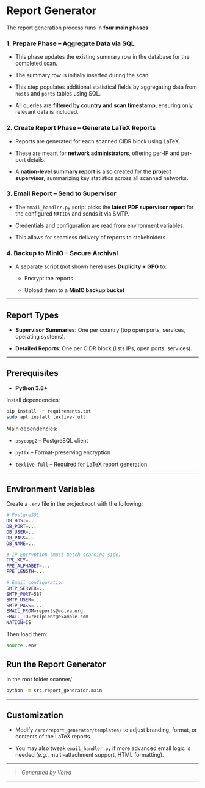 # Report Generator

The report generation process runs in **four main phases**:

### 1. Prepare Phase – Aggregate Data via SQL

- This phase updates the existing summary row in the database for the completed scan.
    
- The summary row is initially inserted during the scan.
    
- This step populates additional statistical fields by aggregating data from `hosts` and `ports` tables using SQL.
    
- All queries are **filtered by country and scan timestamp**, ensuring only relevant data is included.
    

### 2. Create Report Phase – Generate LaTeX Reports

- Reports are generated for each scanned CIDR block using LaTeX.
    
- These are meant for **network administrators**, offering per-IP and per-port details.
    
- A **nation-level summary report** is also created for the **project supervisor**, summarizing key statistics across all scanned networks.
    

### 3. Email Report – Send to Supervisor

- The `email_handler.py` script picks the **latest PDF supervisor report** for the configured `NATION` and sends it via SMTP.
    
- Credentials and configuration are read from environment variables.
    
- This allows for seamless delivery of reports to stakeholders.
    

### 4. Backup to MinIO – Secure Archival

- A separate script (not shown here) uses **Duplicity + GPG** to:
    
    - Encrypt the reports
        
    - Upload them to a **MinIO backup bucket**
        

---

## Report Types

- **Supervisor Summaries**: One per country (top open ports, services, operating systems).
    
- **Detailed Reports**: One per CIDR block (lists IPs, open ports, services).
    

---

## Prerequisites

- **Python 3.8+**
    

Install dependencies:

```bash
pip install -r requirements.txt
sudo apt install texlive-full
```

Main dependencies:

- `psycopg2` – PostgreSQL client
    
- `pyffx` – Format-preserving encryption
    
- `texlive-full` – Required for LaTeX report generation
    

---

## Environment Variables

Create a `.env` file in the project root with the following:

```bash
# PostgreSQL
DB_HOST=...
DB_PORT=...
DB_USER=...
DB_PASS=...
DB_NAME=...

# IP Encryption (must match scanning side)
FPE_KEY=...
FPE_ALPHABET=...
FPE_LENGTH=...

# Email configuration
SMTP_SERVER=...
SMTP_PORT=587
SMTP_USER=...
SMTP_PASS=...
EMAIL_FROM=reports@volva.org
EMAIL_TO=recipient@example.com
NATION=IS
```

Then load them:

```bash
source .env
```

## Run the Report Generator

In the root folder scanner/
```bash
python -m src.report_generator.main
```

---

## Customization

- Modify `/src/report_generator/templates/` to adjust branding, format, or contents of the LaTeX reports.
    
- You may also tweak `email_handler.py` if more advanced email logic is needed (e.g., multi-attachment support, HTML formatting).
    

---

> _Generated by Völva_

---
